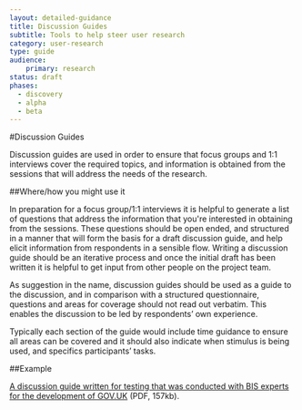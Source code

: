 ```yaml
---
layout: detailed-guidance
title: Discussion Guides
subtitle: Tools to help steer user research
category: user-research
type: guide
audience: 
    primary: research 
status: draft
phases:
  - discovery
  - alpha
  - beta
---
```

    
#Discussion Guides

Discussion guides are used in order to ensure that focus groups and 1:1 interviews cover the required topics, and information is obtained from the sessions that will address the needs of the research. 

##Where/how you might use it

In preparation for a focus group/1:1 interviews it is helpful to generate a list of questions that address the information that you're interested in obtaining from the sessions. These questions should be open ended, and structured in a manner that will form the basis for a draft discussion guide, and help elicit information from respondents in a sensible flow. Writing a discussion guide should be an iterative process and once the initial draft has been written it is helpful to get input from other people on the project team. 

As suggestion in the name, discussion guides should be used as a guide to the discussion, and in comparison with a structured questionnaire, questions and areas for coverage should not read out verbatim. This enables the discussion to be led by respondents’ own experience.

Typically each section of the guide would include time guidance to ensure all areas can be covered and it should also indicate when stimulus is being used, and specifics participants’ tasks.

##Example

[A discussion guide written for testing that was conducted with BIS experts for the development of GOV.UK](/assets/documents/BISExpertInterviewsDiscussionGuideOctober2012.docx.pdf) (PDF, 157kb).